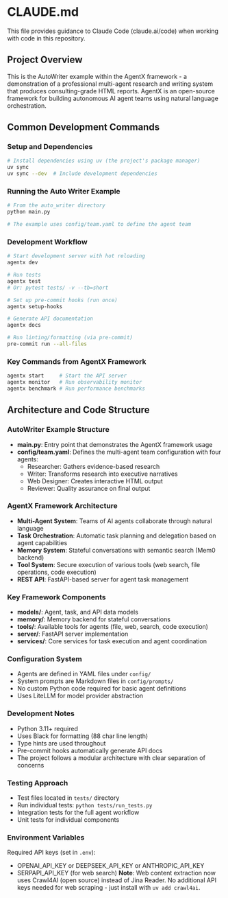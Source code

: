 # CLAUDE.md

This file provides guidance to Claude Code (claude.ai/code) when working with code in this repository.

## Project Overview

This is the AutoWriter example within the AgentX framework - a demonstration of a professional multi-agent research and writing system that produces consulting-grade HTML reports. AgentX is an open-source framework for building autonomous AI agent teams using natural language orchestration.

## Common Development Commands

### Setup and Dependencies
```bash
# Install dependencies using uv (the project's package manager)
uv sync
uv sync --dev  # Include development dependencies
```

### Running the Auto Writer Example
```bash
# From the auto_writer directory
python main.py

# The example uses config/team.yaml to define the agent team
```

### Development Workflow
```bash
# Start development server with hot reloading
agentx dev

# Run tests
agentx test
# Or: pytest tests/ -v --tb=short

# Set up pre-commit hooks (run once)
agentx setup-hooks

# Generate API documentation
agentx docs

# Run linting/formatting (via pre-commit)
pre-commit run --all-files
```

### Key Commands from AgentX Framework
```bash
agentx start     # Start the API server
agentx monitor   # Run observability monitor
agentx benchmark # Run performance benchmarks
```

## Architecture and Code Structure

### AutoWriter Example Structure
- **main.py**: Entry point that demonstrates the AgentX framework usage
- **config/team.yaml**: Defines the multi-agent team configuration with four agents:
  - Researcher: Gathers evidence-based research
  - Writer: Transforms research into executive narratives
  - Web Designer: Creates interactive HTML output
  - Reviewer: Quality assurance on final output

### AgentX Framework Architecture
- **Multi-Agent System**: Teams of AI agents collaborate through natural language
- **Task Orchestration**: Automatic task planning and delegation based on agent capabilities
- **Memory System**: Stateful conversations with semantic search (Mem0 backend)
- **Tool System**: Secure execution of various tools (web search, file operations, code execution)
- **REST API**: FastAPI-based server for agent task management

### Key Framework Components
- **models/**: Agent, task, and API data models
- **memory/**: Memory backend for stateful conversations
- **tools/**: Available tools for agents (file, web, search, code execution)
- **server/**: FastAPI server implementation
- **services/**: Core services for task execution and agent coordination

### Configuration System
- Agents are defined in YAML files under `config/`
- System prompts are Markdown files in `config/prompts/`
- No custom Python code required for basic agent definitions
- Uses LiteLLM for model provider abstraction

### Development Notes
- Python 3.11+ required
- Uses Black for formatting (88 char line length)
- Type hints are used throughout
- Pre-commit hooks automatically generate API docs
- The project follows a modular architecture with clear separation of concerns

### Testing Approach
- Test files located in `tests/` directory
- Run individual tests: `python tests/run_tests.py`
- Integration tests for the full agent workflow
- Unit tests for individual components

### Environment Variables
Required API keys (set in `.env`):
- OPENAI_API_KEY or DEEPSEEK_API_KEY or ANTHROPIC_API_KEY
- SERPAPI_API_KEY (for web search)
**Note**: Web content extraction now uses Crawl4AI (open source) instead of Jina Reader.
No additional API keys needed for web scraping - just install with `uv add crawl4ai`.
